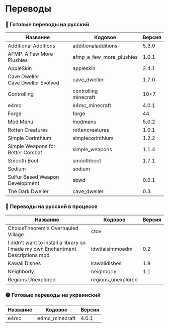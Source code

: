# Переводы

### 🔴 Готовые переводы на русский

| Название | Кодовое | Версия |
| - | - | - |
| Additional Additions | additionaladditions | 5.3.0 |
| AFMP: A Few More Plushies | afmp_a_few_more_plushies | 1.0.1 |
| AppleSkin | appleskin | 2.4.1 |
| Cave Dweller<br>Cave Dweller Evolved | cave_dweller | 1.7.0 |
| Controlling | controlling<br>minecraft | 10+7 |
| e4mc | e4mc_minecraft | 4.0.1 |
| Forge | forge | 44 
| Mod Menu | modmenu | 5.0.2 |
| Rotten Creatures | rottencreatures | 1.0.1 |
| Simple Corinthium | simplecorinthium | 1.2.2 |
| Simple Weapons for Better Combat | simple_weapons | 1.1.4 |
| Smooth Boot | smoothboot | 1.7.1 |
| Sodium | sodium |  |
| Sulfur Based Weapon Development | sbwd | 0.0.1 |
| The Dark Dweller | cave_dweller | 0.3 |

### 🔴 Переводы на русский в процессе
| Название | Кодовое | Версия |
| - | - | - |
| ChoiceTheorem's Overhauled Village | ctov |  |
| I didn't want to install a library so I made my own Enchantment Descriptions mod | idwtialsimmoedm | 0.2 |
| Kawaii Dishes | kawaiidishes | 1.9 |
| Neighborly | neighborly | 1.1 |
| Regions Unexplored | regions_unexplored |  |

### 🟡 Готовые переводы на украинский

| Название | Кодовое | Версия |
| - | - | - |
| e4mc | e4mc_minecraft | 4.0.1 |